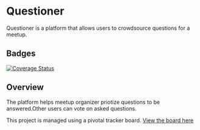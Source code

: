 # Questioner

Questioner is a platform that allows users to crowdsource questions for a meetup.

## Badges

[![Coverage Status](https://coveralls.io/repos/github/bencyn/Questioner-React/badge.svg?branch=develop)](https://coveralls.io/github/bencyn/Questioner-React?branch=develop)

## Overview

The platform helps meetup organizer priotize questions to be answered.Other users can vote on asked questions.

This project is managed using a pivotal tracker board. [View the board here](https://www.pivotaltracker.com/n/projects/2235259)

